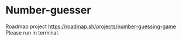 # Number-guesser
Roadmap project
https://roadmap.sh/projects/number-guessing-game
Please run in terminal.
